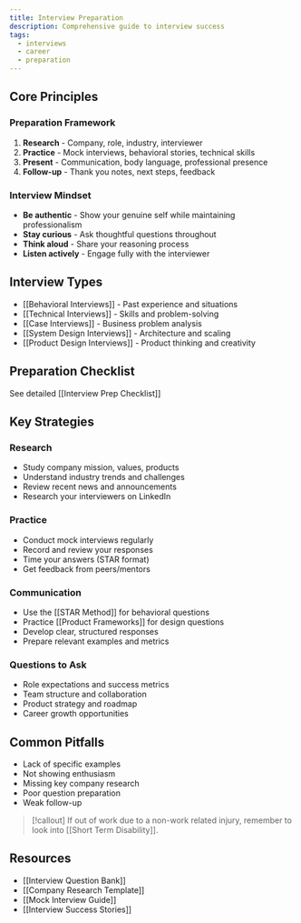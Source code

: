 ```yaml
---
title: Interview Preparation
description: Comprehensive guide to interview success
tags:
  - interviews
  - career
  - preparation
---
```


## Core Principles

### Preparation Framework
1. **Research** - Company, role, industry, interviewer
2. **Practice** - Mock interviews, behavioral stories, technical skills
3. **Present** - Communication, body language, professional presence
4. **Follow-up** - Thank you notes, next steps, feedback

### Interview Mindset
- **Be authentic** - Show your genuine self while maintaining professionalism
- **Stay curious** - Ask thoughtful questions throughout
- **Think aloud** - Share your reasoning process
- **Listen actively** - Engage fully with the interviewer

## Interview Types
- [[Behavioral Interviews]] - Past experience and situations
- [[Technical Interviews]] - Skills and problem-solving
- [[Case Interviews]] - Business problem analysis
- [[System Design Interviews]] - Architecture and scaling
- [[Product Design Interviews]] - Product thinking and creativity

## Preparation Checklist
See detailed [[Interview Prep Checklist]]

## Key Strategies

### Research
- Study company mission, values, products
- Understand industry trends and challenges
- Review recent news and announcements
- Research your interviewers on LinkedIn

### Practice
- Conduct mock interviews regularly
- Record and review your responses
- Time your answers (STAR format)
- Get feedback from peers/mentors

### Communication
- Use the [[STAR Method]] for behavioral questions
- Practice [[Product Frameworks]] for design questions
- Develop clear, structured responses
- Prepare relevant examples and metrics

### Questions to Ask
- Role expectations and success metrics
- Team structure and collaboration
- Product strategy and roadmap
- Career growth opportunities

## Common Pitfalls
- Lack of specific examples
- Not showing enthusiasm
- Missing key company research
- Poor question preparation
- Weak follow-up

> [!callout] If out of work due to a non-work related injury, remember to look into [[Short Term Disability]].

## Resources
- [[Interview Question Bank]]
- [[Company Research Template]]
- [[Mock Interview Guide]]
- [[Interview Success Stories]]
